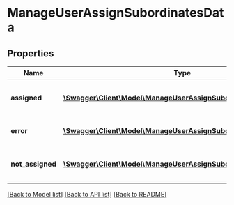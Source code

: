 # ManageUserAssignSubordinatesData

## Properties
Name | Type | Description | Notes
------------ | ------------- | ------------- | -------------
**assigned** | [**\Swagger\Client\Model\ManageUserAssignSubordinatesAssigned**](ManageUserAssignSubordinatesAssigned.md) | List with info for assigned users | 
**error** | [**\Swagger\Client\Model\ManageUserAssignSubordinatesError**](ManageUserAssignSubordinatesError.md) | Errors during process | 
**not_assigned** | [**\Swagger\Client\Model\ManageUserAssignSubordinatesNotAssigned**](ManageUserAssignSubordinatesNotAssigned.md) | List of the not assigned users | 

[[Back to Model list]](../README.md#documentation-for-models) [[Back to API list]](../README.md#documentation-for-api-endpoints) [[Back to README]](../README.md)



